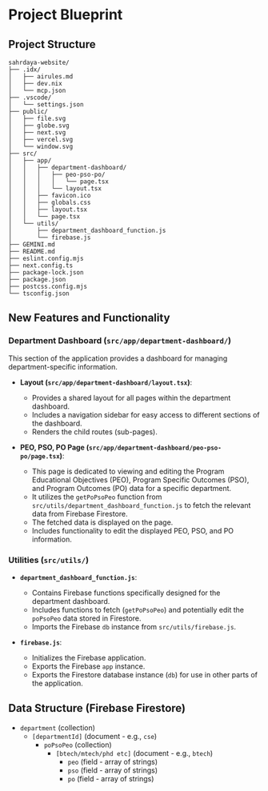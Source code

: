 # Project Blueprint

## Project Structure
```
sahrdaya-website/
├── .idx/
│   ├── airules.md
│   ├── dev.nix
│   └── mcp.json
├── .vscode/
│   └── settings.json
├── public/
│   ├── file.svg
│   ├── globe.svg
│   ├── next.svg
│   ├── vercel.svg
│   └── window.svg
├── src/
│   ├── app/
│   │   ├── department-dashboard/
│   │   │   ├── peo-pso-po/
│   │   │   │   └── page.tsx
│   │   │   └── layout.tsx
│   │   ├── favicon.ico
│   │   ├── globals.css
│   │   ├── layout.tsx
│   │   └── page.tsx
│   └── utils/
│       ├── department_dashboard_function.js
│       └── firebase.js
├── GEMINI.md
├── README.md
├── eslint.config.mjs
├── next.config.ts
├── package-lock.json
├── package.json
├── postcss.config.mjs
└── tsconfig.json
```
## New Features and Functionality

### Department Dashboard (`src/app/department-dashboard/`)

This section of the application provides a dashboard for managing department-specific information.

*   **Layout (`src/app/department-dashboard/layout.tsx`)**:
    *   Provides a shared layout for all pages within the department dashboard.
    *   Includes a navigation sidebar for easy access to different sections of the dashboard.
    *   Renders the child routes (sub-pages).

*   **PEO, PSO, PO Page (`src/app/department-dashboard/peo-pso-po/page.tsx`)**:
    *   This page is dedicated to viewing and editing the Program Educational Objectives (PEO), Program Specific Outcomes (PSO), and Program Outcomes (PO) data for a specific department.
    *   It utilizes the `getPoPsoPeo` function from `src/utils/department_dashboard_function.js` to fetch the relevant data from Firebase Firestore.
    *   The fetched data is displayed on the page.
    *   Includes functionality to edit the displayed PEO, PSO, and PO information.

### Utilities (`src/utils/`)

*   **`department_dashboard_function.js`**:
    *   Contains Firebase functions specifically designed for the department dashboard.
    *   Includes functions to fetch (`getPoPsoPeo`) and potentially edit the `poPsoPeo` data stored in Firestore.
    *   Imports the Firebase `db` instance from `src/utils/firebase.js`.

*   **`firebase.js`**:
    *   Initializes the Firebase application.
    *   Exports the Firebase `app` instance.
    *   Exports the Firestore database instance (`db`) for use in other parts of the application.

## Data Structure (Firebase Firestore)

*   `department` (collection)
    *   `[departmentId]` (document - e.g., `cse`)
        *   `poPsoPeo` (collection)
            *   `[btech/mtech/phd etc]` (document - e.g., `btech`)
                *   `peo` (field - array of strings)
                *   `pso` (field - array of strings)
                *   `po` (field - array of strings)